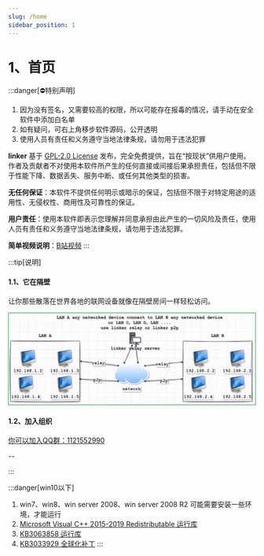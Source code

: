 ```yaml
---
slug: /home
sidebar_position: 1
---
```


# 1、首页

:::danger[⛔特别声明]
1. 因为没有签名，又需要较高的权限，所以可能存在报毒的情况，请手动在安全软件中添加白名单
2. 如有疑问，可右上角移步软件源码，公开透明
3. 使用人员有责任和义务遵守当地法律条规，请勿用于违法犯罪

**linker** 基于 [GPL-2.0 License](https://opensource.org/licenses/GPL-2.0) 发布，完全免费提供，旨在“按现状”供用户使用。作者及贡献者不对使用本软件所产生的任何直接或间接后果承担责任，包括但不限于性能下降、数据丢失、服务中断、或任何其他类型的损害。

**无任何保证**：本软件不提供任何明示或暗示的保证，包括但不限于对特定用途的适用性、无侵权性、商用性及可靠性的保证。

**用户责任**：使用本软件即表示您理解并同意承担由此产生的一切风险及责任，使用人员有责任和义务遵守当地法律条规，请勿用于违法犯罪。

**简单视频说明**：<a href="https://www.bilibili.com/video/BV1PDpxz9EcW" target="_blank">B站视频</a>
:::

:::tip[说明]

#### 1.1、它在隔壁

让你那些散落在世界各地的联网设备就像在隔壁房间一样轻松访问。

![Docusaurus Plushie](./img/linker.jpg)

#### 1.2、加入组织
<a href="https://jq.qq.com/?_wv=1027&k=ucoIVfz4" target="_blank">你可以加入QQ群：1121552990</a>

--

:::

:::danger[win10以下]
1. win7、win8、win server 2008、win server 2008 R2 可能需要安装一些环境，才能运行
2. <a href="https://aka.ms/vs/16/release/vc_redist.x64.exe" target="_blank">Microsoft Visual C++ 2015-2019 Redistributable 运行库</a>
3. <a href="https://www.microsoft.com/download/details.aspx?id=47442" target="_blank">KB3063858 运行库</a>
4. <a href="https://www.microsoft.com/zh-cn/download/details.aspx?id=46148" target="_blank">KB3033929 全球化补丁</a>
:::

